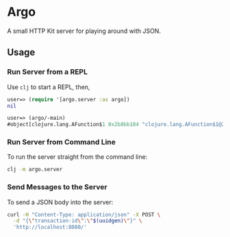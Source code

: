 # Argo

A small HTTP Kit server for playing around with JSON.


## Usage

### Run Server from a REPL

Use `clj` to start a REPL, then,
```clojure
user=> (require '[argo.server :as argo])
nil

user=> (argo/-main)
#object[clojure.lang.AFunction$1 0x2b8bb184 "clojure.lang.AFunction$1@2b8bb184"]
```

### Run Server from Command Line

To run the server straight from the command line:
```bash
clj -m argo.server
```

### Send Messages to the Server

To send a JSON body into the server:
```bash
curl -H "Content-Type: application/json" -X POST \
  -d "{\"transaction-id\":\"$(uuidgen)\"}" \
  'http://localhost:8080/'
```
